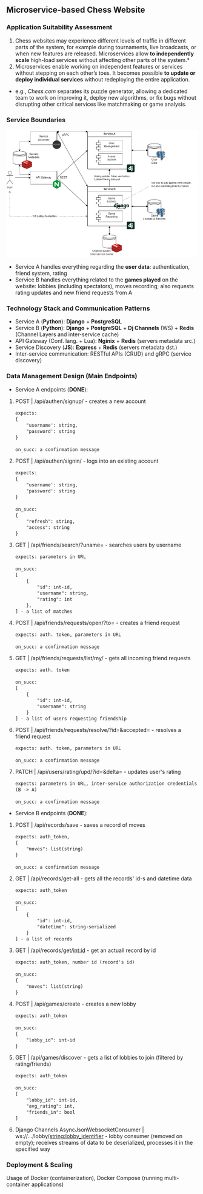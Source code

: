 ## Microservice-based Chess Website

### Application Suitability Assessment

1. Chess websites may experience different levels of traffic in different parts of the system, for example during tournaments, live broadcasts, or when new features are released. Microservices allow **to independently scale** high-load services without affecting other parts of the system.\*
2. Microservices enable working on independent features or services without stepping on each other’s toes. It becomes possible **to update or deploy individual services** without redeploying the entire application.

- e.g., _Chess.com_ separates its puzzle generator, allowing a dedicated team to work on improving it, deploy new algorithms, or fix bugs without disrupting other critical services like matchmaking or game analysis.

### Service Boundaries

![Architecture](./pad_architecture_new.png)

- Service A handles everything regarding the **user data**: authentication, friend system, rating
- Service B handles everything related to the **games played** on the website: lobbies (including spectators), moves recording; also requests rating updates and new friend requests from A

### Technology Stack and Communication Patterns

- Service A (**Python**): **Django** + **PostgreSQL**
- Service B (**Python**): **Django** + **PostgreSQL** + **Dj Channels** (WS) + **Redis** (Channel Layers and inter-service cache)
- API Gateway (Conf. lang. + Lua): **Nginix** + **Redis** (servers metadata src.)
- Service Discovery (**JS**): **Express** + **Redis** (servers metadata dst.)
- Inter-service communication: RESTful APIs (CRUD) and gRPC (service discovery)

### Data Management Design (Main Endpoints)

- Service A endpoints (**DONE**):

1.  POST | /api/authen/signup/ - creates a new account

        expects:
        {
            "username': string,
            "password': string
        }

        on_succ: a confirmation message

2.  POST | /api/authen/signin/ - logs into an existing account

        expects:
        {
            "username': string,
            "password': string
        }

        on_succ:
        {
            "refresh": string,
            "access": string
        }

4.  GET | /api/friends/search/?uname= - searches users by username

        expects: parameters in URL

        on_succ:
        [
            {
                "id": int-id,
                "username": string,
                "rating": int
            },
        ] - a list of matches

5.  POST | /api/friends/requests/open/?to= - creates a friend request

        expects: auth. token, parameters in URL

        on_succ: a confirmation message

6.  GET | /api/friends/requests/list/my/ - gets all incoming friend requests

        expects: auth. token

        on_succ:
        [
            {
                "id": int-id,
                "username": string
            }
        ] - a list of users requesting friendship

7.  POST | /api/friends/requests/resolve/?id=&accepted= - resolves a friend request

        expects: auth. token, parameters in URL

        on_succ: a confirmation message

8.  PATCH | /api/users/rating/upd/?id=&delta= - updates user's rating

        expects: parameters in URL, inter-service authorization credentials (B -> A)

        on_succ: a confirmation message

- Service B endpoints (**DONE**):

1.  POST | /api/records/save - saves a record of moves

        expects: auth_token,
        {
            "moves": list(string)
        }

        on_succ: a confirmation message

2.  GET | /api/records/get-all - gets all the records' id-s and datetime data

        expects: auth_token

        on_succ:
        [
            {
                "id": int-id,
                "datetime": string-serialized
            }
        ] - a list of records

3.  GET | /api/records/get/<int:id> - get an actuall record by id

        expects: auth_token, number id (record's id)

        on_succ:
        {
            "moves": list(string)
        }

4.  POST | /api/games/create - creates a new lobby

        expects: auth_token

        on_succ:
        {
            "lobby_id": int-id
        }

5.  GET | /api/games/discover - gets a list of lobbies to join (filtered by rating/friends)

        expects: auth_token

        on_succ:
        [
            "lobby_id": int-id,
            "avg_rating": int,
            "friends_in": bool
        ]

6.  Django Channels AsyncJsonWebsocketConsumer | ws://.../lobby/<string:lobby_identifier> - lobby consumer (removed on empty); receives streams of data to be deserialized, processes it in the specified way

### Deployment & Scaling

Usage of Docker (containerization), Docker Compose (running multi-container applications)
